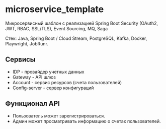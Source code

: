 # microservice_template
Микросервисный шаблон с реализацией Spring Boot Security (OAuth2, JWT, RBAC, SSL/TLS), Event Sourcing, MQ, Saga

Стек: Java, Spring Boot / Cloud Stream, PostgreSQL, Kafka, Docker, Playwright, JobRunr.

## Сервисы

* IDP - провайдер учетных данных
* Gateway - API шлюз
* Account - сервис ресурсов (счета пользователей)
* Config-server - сервер конфигураций


## Функционал API
* Пользователь может зарегистрироваться.
* Админ может просматривать информацию о счетах пользователей.
